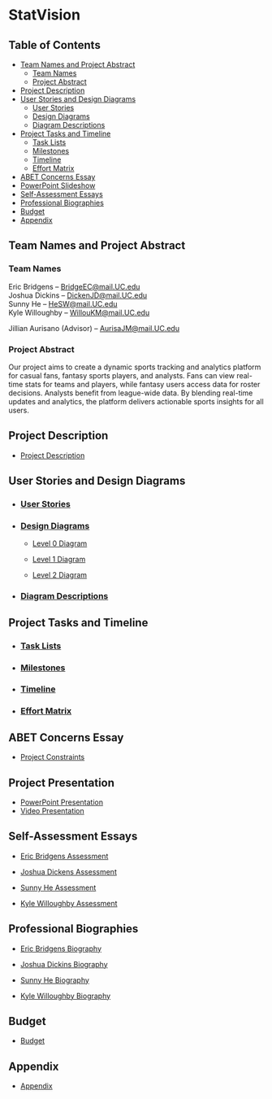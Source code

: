 # StatVision 


## Table of Contents 


- [Team Names and Project Abstract](#team-names-and-project-abstract) 
    - [Team Names](#team-names) 
    - [Project Abstract](#project-abstract) 
- [Project Description](#project-description) 
- [User Stories and Design Diagrams](#user-stories-and-design-diagrams) 
	- [User Stories](#user-stories) 
	- [Design Diagrams](#design-diagrams) 
	- [Diagram Descriptions](#diagram-descriptions) 
- [Project Tasks and Timeline](#project-tasks-and-timeline) 
	- [Task Lists](#task-list) 
	- [Milestones](#milestones) 
	- [Timeline](#timeline) 
	- [Effort Matrix](#effort-matrix) 
- [ABET Concerns Essay](#abet-concerns-essay) 
- [PowerPoint Slideshow](#powerpoint-slideshow) 
- [Self-Assessment Essays](#self-assessment-essays) 
- [Professional Biographies](#professional-biographies) 
- [Budget](#budget) 
- [Appendix](#appendix) 

 

## Team Names and Project Abstract 

### Team Names 

Eric Bridgens – BridgeEC@mail.UC.edu  
Joshua Dickins – DickenJD@mail.UC.edu  
Sunny He – HeSW@mail.UC.edu  
Kyle Willoughby – WillouKM@mail.UC.edu 

Jillian Aurisano (Advisor) – AurisaJM@mail.UC.edu  


### Project Abstract 

Our project aims to create a dynamic sports tracking and analytics platform for casual fans, fantasy sports players, and analysts. Fans can view real-time stats for teams and players, while fantasy users access data for roster decisions. Analysts benefit from league-wide data. By blending real-time updates and analytics, the platform delivers actionable sports insights for all users. 


## Project Description 

- [Project Description](docs/Project_Description.md) 


## User Stories and Design Diagrams 

- ### [User Stories](docs/Design_Documents/User_Stories.md)


- ### [Design Diagrams](docs/Design_Documents/Design_Diagrams) 

    - [Level 0 Diagram](docs/Design_Documents/Design_Diagrams/Level_0_Diagram.png) 

    - [Level 1 Diagram](docs/Design_Documents/Design_Diagrams/Level_1_Diagram.png) 

    - [Level 2 Diagram](docs/Design_Documents/Design_Diagrams/Level_2_Diagram.png) 


- ### [Diagram Descriptions](docs/Design_Documents/Diagram_Descriptions.md) 


## Project Tasks and Timeline 

- ### [Task Lists](docs/Timeline_Documentation/Task_Lists.md)

- ### [Milestones](docs/Timeline_Documentation/Milestones.md) 

- ### [Timeline](docs/Timeline_Documentation/Timeline.md)

- ### [Effort Matrix](docs/Timeline_Documentation/Effort_Matrix.md)


## ABET Concerns Essay 

- [Project Constraints](docs/Project_Constraints/Project_Contstraints.md) 

 

	 

## Project Presentation 

- [PowerPoint Presentation](docs/Project_Presentation/PowerPoint_Presenatation.pptx)
- [Video Presentation](https://mailuc-my.sharepoint.com/personal/bridgeec_mail_uc_edu/_layouts/15/stream.aspx?id=%2Fpersonal%2Fbridgeec%5Fmail%5Fuc%5Fedu%2FDocuments%2FAssignment%5F8%5F%2D%5FSlide%5FShow%5F%2D%5FFall%5FDesign%5FPresenatations%20%281%29%2Emp4&nav=eyJyZWZlcnJhbEluZm8iOnsicmVmZXJyYWxBcHAiOiJPbmVEcml2ZUZvckJ1c2luZXNzIiwicmVmZXJyYWxBcHBQbGF0Zm9ybSI6IldlYiIsInJlZmVycmFsTW9kZSI6InZpZXciLCJyZWZlcnJhbFZpZXciOiJNeUZpbGVzTGlua0NvcHkifX0&ga=1&referrer=StreamWebApp%2EWeb&referrerScenario=AddressBarCopied%2Eview%2E9fb0ca11%2Dfba1%2D4c1c%2D9d78%2D22b42090d69e)

 

## Self-Assessment Essays 

- [Eric Bridgens Assessment](docs/Capstone_Assessments/Bridgens_Assessment.md) 

- [Joshua Dickens Assessment](docs/Capstone_Assessments/Dickens_Assessment.md) 

- [Sunny He Assessment](docs/Capstone_Assessments/He_Assessment.md) 

- [Kyle Willoughby Assessment](docs/Capstone_Assessments/Willoughby_Assessment.md) 


## Professional Biographies 

- [Eric Bridgens Biography](Professional_Biographies/Bridgens_Biography.md) 

- [Joshua Dickins Biography](Professional_Biographies/Dickens_Biography.md) 

- [Sunny He Biography](Professional_Biographies/He_Biography.md) 

- [Kyle Willoughby Biography](Professional_Biographies/Willoughby_Biography.md) 


## Budget 

- [Budget](docs/Project_Constraints/Budget_Analysis.md) 


## Appendix

- [Appendix](docs/Timeline_Documentation/Appendix.md)

